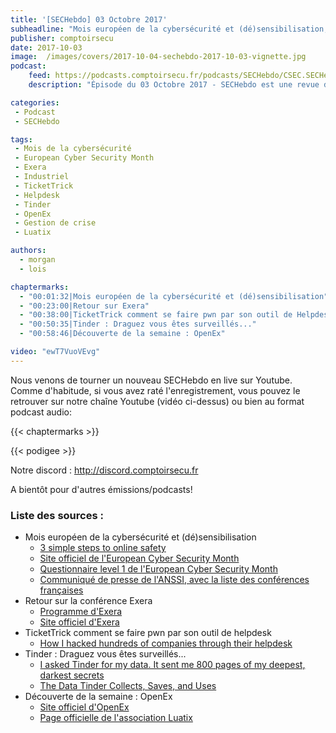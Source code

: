 ```yaml
---
title: '[SECHebdo] 03 Octobre 2017'
subheadline: "Mois européen de la cybersécurité et (dé)sensibilisation, Conf. Exera, TricketTrick, Tinder, OpenEX, etc."
publisher: comptoirsecu
date: 2017-10-03
image:  /images/covers/2017-10-04-sechebdo-2017-10-03-vignette.jpg
podcast:
    feed: https://podcasts.comptoirsecu.fr/podcasts/SECHebdo/CSEC.SECHebdo.2017-10-03.mp3
    description: "Épisode du 03 Octobre 2017 - SECHebdo est une revue de l'actualité cybersécurité réalisé en live sur Youtube, généralement le mardi soir."

categories:
 - Podcast
 - SECHebdo

tags:
 - Mois de la cybersécurité
 - European Cyber Security Month
 - Exera
 - Industriel
 - TicketTrick
 - Helpdesk
 - Tinder
 - OpenEx
 - Gestion de crise
 - Luatix

authors:
  - morgan
  - lois

chaptermarks:
  - "00:01:32|Mois européen de la cybersécurité et (dé)sensibilisation"
  - "00:23:00|Retour sur Exera"
  - "00:38:00|TicketTrick comment se faire pwn par son outil de Helpdesk"
  - "00:50:35|Tinder : Draguez vous êtes surveillés..."
  - "00:58:46|Découverte de la semaine : OpenEx"

video: "ewT7VuoVEvg"
---
```


Nous venons de tourner un nouveau SECHebdo en live sur Youtube. Comme d'habitude, si vous avez raté l'enregistrement, vous pouvez le retrouver sur notre chaîne Youtube (vidéo ci-dessus) ou bien au format podcast audio:

{{< chaptermarks >}}

{{< podigee >}}

Notre discord : <http://discord.comptoirsecu.fr>

A bientôt pour d'autres émissions/podcasts!

### Liste des sources :

* Mois européen de la cybersécurité et (dé)sensibilisation
    * [3 simple steps to online safety](https://nakedsecurity.sophos.com/2017/10/02/3-simple-steps-to-online-safety/)
    * [Site officiel de l'European Cyber Security Month](https://cybersecuritymonth.eu/)
    * [Questionnaire level 1 de l'European Cyber Security Month](https://cybersecuritymonth.eu/references/quiz-demonstration/fr/security/level-1)
    * [Communiqué de presse de l'ANSSI, avec la liste des conférences françaises](https://www.ssi.gouv.fr/uploads/2017/10/communique-presse_mois_europeen_de_la_cybersecurite_2017.pdf)
* Retour sur la conférence Exera
    * [Programme d'Exera](https://ufile.io/kjss5)
    * [Site officiel d'Exera](http://www.exera.com/)
* TicketTrick comment se faire pwn par son outil de helpdesk
    * [How I hacked hundreds of companies through their helpdesk](https://medium.freecodecamp.org/how-i-hacked-hundreds-of-companies-through-their-helpdesk-b7680ddc2d4c)
* Tinder : Draguez vous êtes surveillés...
    * [I asked Tinder for my data. It sent me 800 pages of my deepest, darkest secrets](https://www.theguardian.com/technology/2017/sep/26/tinder-personal-data-dating-app-messages-hacked-sold)
    * [The Data Tinder Collects, Saves, and Uses](https://www.schneier.com/blog/archives/2017/09/the_data_tinder.html)
* Découverte de la semaine : OpenEx
    * [Site officiel d'OpenEx](https://www.openex.io/en/)
    * [Page officielle de l'association Luatix](http://www.luatix.org/fr/)
